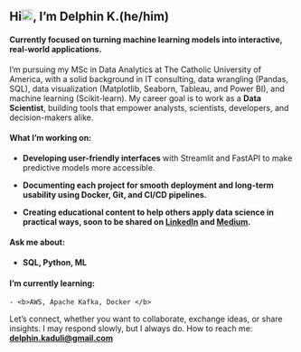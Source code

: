 <h2 align="left">Hi<img src = "https://raw.githubusercontent.com/MartinHeinz/MartinHeinz/master/wave.gif" width="20px">, I’m<strong  width="15 px"color="blue"> Delphin K.(he/him) </strong></h2>
<h4 align="left"> Currently focused on turning machine learning models into interactive, real-world applications.</h4>

I’m pursuing my MSc in Data Analytics at The Catholic University of America, with a solid background in IT consulting, data wrangling (Pandas, SQL), data visualization (Matplotlib, Seaborn, Tableau, and Power BI), and machine learning (Scikit-learn). My career goal is to work as a **Data Scientist**, building tools that empower analysts, scientists, developers, and decision-makers alike.

<h4> What I’m working on: </h4>

  - <b>Developing user-friendly interfaces</b> with Streamlit and FastAPI to make predictive models more accessible.
  
  - <b>Documenting each project  for smooth deployment and long-term usability using Docker, Git, and CI/CD pipelines.
    
  - <b> Creating educational content</b> to help others apply data science in practical ways, soon to be shared on [LinkedIn](https://www.linkedin.com/in/delphin-kaduli/) and [Medium](https://medium.com/@delphin.kaduli).

<h4> Ask me about: </h4>

   -  <b> </b>SQL, Python, ML</b>

<h4>  I’m currently learning: </h4>

    - <b>AWS, Apache Kafka, Docker </b>

Let’s connect, whether you want to collaborate, exchange ideas, or share insights. I may respond slowly, but I always do.
How to reach me: **delphin.kaduli@gmail.com**

<!-- ### My Stats ->
<!-- ![DelphinKdl's GitHub stats](https://github-readme-stats.vercel.app/api?username=DelphinKdl&theme=transparent&show_icons=true) ->
